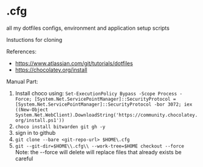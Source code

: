 # .cfg
all my dotfiles configs, environment and application setup scripts

Instuctions for cloning 

References: 
* https://www.atlassian.com/git/tutorials/dotfiles
* https://chocolatey.org/install

Manual Part:

1. Install choco using: `Set-ExecutionPolicy Bypass -Scope Process -Force; [System.Net.ServicePointManager]::SecurityProtocol = [System.Net.ServicePointManager]::SecurityProtocol -bor 3072; iex ((New-Object System.Net.WebClient).DownloadString('https://community.chocolatey.org/install.ps1'))`
2. `choco install bitwarden git gh -y`
3. sign in to github
4. `git clone --bare <git-repo-url> $HOME\.cfg`
5. `git --git-dir=$HOME\\.cfg\\ --work-tree=$HOME checkout --force`
  Note: the --force will delete will replace files that already exists be careful 
